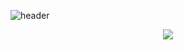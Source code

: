 ![header](https://capsule-render.vercel.app/api?type=recte&color=gradient&height=160&section=header&text=Hi!%20I'm%20Haemin!&fontAlign=75&fontAlignY=40&fontSize=50&fontColor=000000?height=300&)
<div align="center">

  <img src = "https://user-images.githubusercontent.com/121204952/221412355-601d580f-056f-45cc-ba5d-e765485f3202.gif">
</div>
